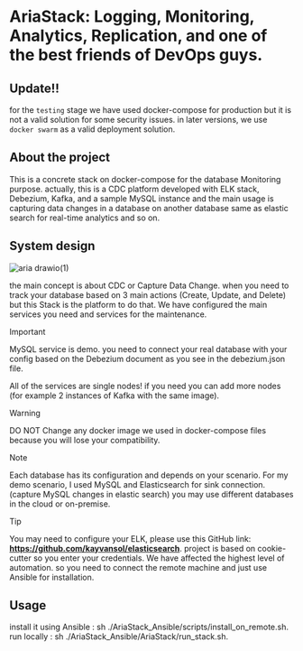 # AriaStack: Logging, Monitoring, Analytics, Replication, and one of the best friends of DevOps guys.

## Update!!
for the `testing` stage we have used docker-compose for production but it is not a valid solution for some security issues. in later versions, we use `docker swarm` as a valid deployment solution.


## About the project
This is a concrete stack on docker-compose for the database Monitoring purpose.
actually, this is a CDC platform developed with ELK stack, Debezium, Kafka, and a sample MySQL instance and the main usage is capturing data changes in a database on another database same as elastic search for real-time analytics and so on.

## System design
![aria drawio(1)](https://github.com/user-attachments/assets/4b67e81a-68d2-402d-b39d-0be0e195f9e4)



the main concept is about CDC or Capture Data Change. when you need to track your database based on 3 main actions (Create, Update, and Delete) but this Stack is the platform to do that.
We have configured the main services you need and services for the maintenance.
> [!IMPORTANT]  
> MySQL service is demo. you need to connect your real database with your config based on the Debezium document as you see in the debezium.json file.
> 
> All of the services are single nodes! if you need you can add more nodes (for example 2 instances of Kafka with the same image).

> [!WARNING]  
> DO NOT Change any docker image we used in docker-compose files because you will lose your compatibility.

> [!NOTE]  
> Each database has its configuration and depends on your scenario. For my demo scenario, I used MySQL and Elasticsearch for sink connection. (capture MySQL changes in elastic search) you may use different databases in the cloud or on-premise.

> [!TIP]
> You may need to configure your ELK, please use this GitHub link: **https://github.com/kayvansol/elasticsearch**.
> project is based on cookie-cutter so you enter your credentials.
> We have affected the highest level of automation. so you need to connect the remote machine and just use Ansible for installation.


## Usage 
install it using Ansible : sh ./AriaStack_Ansible/scripts/install_on_remote.sh. 
run locally : sh ./AriaStack_Ansible/AriaStack/run_stack.sh.




